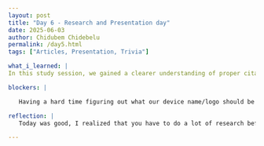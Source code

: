 ```yaml
---
layout: post
title: "Day 6 - Research and Presentation day"
date: 2025-06-03
author: Chidubem Chidebelu 
permalink: /day5.html
tags: ["Articles, Presentation, Trivia"]

what_i_learned: |
In this study session, we gained a clearer understanding of proper citation placement within academic writing, ensuring our references are accurately and effectively used. We also discovered interesting facts, such as the true color of an airplane’s black box, which is actually bright orange for visibility. Additionally, we deepened our knowledge of our project topic by exploring multiple research articles related to it. Through these readings, we learned about various AI technologies already being applied in the field and examined their environmental impact, which helped us better contextualize our own work within the broader landscape of ongoing innovation.

blockers: |

   Having a hard time figuring out what our device name/logo should be

reflection: | 
   Today was good, I realized that you have to do a lot of research before even doing anything technical, which can be tedious but very important, maybe even more or just as important than the technical aspect.

---
```

   
